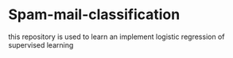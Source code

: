 # Spam-mail-classification
this repository is used to learn an implement logistic regression of supervised learning
